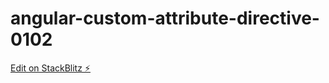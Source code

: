 # angular-custom-attribute-directive-0102

[Edit on StackBlitz ⚡️](https://stackblitz.com/edit/angular-custom-attribute-directive-0102)